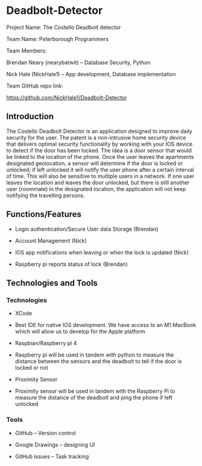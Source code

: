 # Deadbolt-Detector
Project Name: The Costello Deadbolt detector 

Team Name: Peterborough Programmers 

Team Members: 

Brendan Neary (nearybatwit) – Database Security, Python 

Nick Hale (NickHale1) – App development, Database implementation 

Team GitHub repo link:  

https://github.com/NickHale1/Deadbolt-Detector 





## Introduction 

The Costello Deadbolt Detector is an application designed to improve daily security for the user. The patent is a non-intrusive home security device that delivers optimal security functionality by working with your IOS device to detect if the door has been locked. The idea is a door sensor that would be linked to the location of the phone. Once the user leaves the apartments designated geolocation, a sensor will determine if the door is locked or unlocked; if left unlocked it will notify the user phone after a certain interval of time. This will also be sensitive to multiple users in a network. If one user leaves the location and leaves the door unlocked, but there is still another user (roommate) in the designated location, the application will not keep notifying the travelling persons. 






## Functions/Features 

- Login authentication/Secure User data Storage (Brendan) 

- Account Management (Nick) 

- IOS app notifications when leaving or when the lock is updated (Nick) 

- Raspberry pi reports status of lock (Brendan) 

## Technologies and Tools 

### Technologies 

- XCode 

- Best IDE for native IOS development. We have access to an M1 MacBook which will allow us to develop for the Apple platform 

- Raspbian/Raspberry pi 4 

- Raspberry pi will be used in tandem with python to measure the distance between the sensors and the deadbolt to tell if the door is locked or not 

- Proximity Sensor 

- Proximity sensor will be used in tandem with the Raspberry Pi to measure the distance of the deadbolt and ping the phone if left unlocked 




### Tools 

- GitHub – Version control  

- Google Drawings – designing UI 

- GitHub issues – Task tracking 

 
